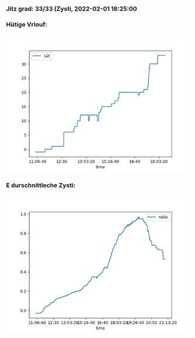 ### Jitz grad: 33/33 (Zysti, 2022-02-01 18:25:00

### Hütige Vrlouf:
![Graph](Today.png)

### E durschnittleche Zysti:
![Graph](Zysti.png)